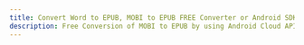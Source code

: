---title: Convert Word to EPUB, MOBI to EPUB FREE Converter or Android SDKdescription: Free Conversion of MOBI to EPUB by using Android Cloud APIs & SDKs. Also Create, Edit & Render Microsoft Word & OpenOffice documents in the Cloud.---